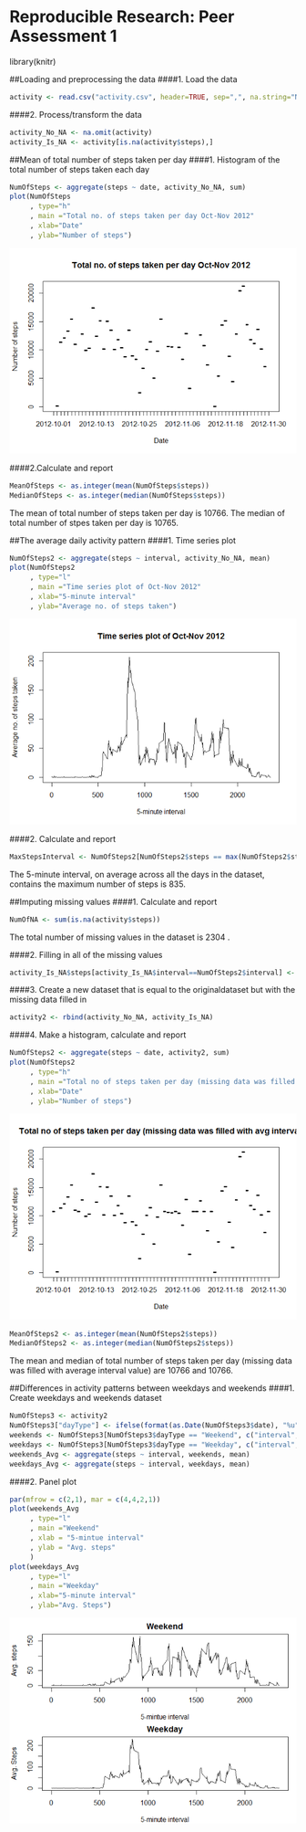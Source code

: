 # Reproducible Research: Peer Assessment 1

library(knitr)
     
##Loading and preprocessing the data
####1. Load the data

```r
activity <- read.csv("activity.csv", header=TRUE, sep=",", na.string="NA")
```
####2. Process/transform the data

```r
activity_No_NA <- na.omit(activity)
activity_Is_NA <- activity[is.na(activity$steps),]
```
    

##Mean of total number of steps taken per day
####1. Histogram of the total number of steps taken each day

```r
NumOfSteps <- aggregate(steps ~ date, activity_No_NA, sum)
plot(NumOfSteps
     , type="h"
     , main ="Total no. of steps taken per day Oct-Nov 2012"
     , xlab="Date"
     , ylab="Number of steps")
```

![](PA1_template_files/figure-html/unnamed-chunk-2-1.png) 

####2.Calculate and report

```r
MeanOfSteps <- as.integer(mean(NumOfSteps$steps))
MedianOfSteps <- as.integer(median(NumOfSteps$steps))
```
The mean of total number of steps taken per day is 10766.
The median of total number of stpes taken per day is 10765.


##The average daily activity pattern
####1. Time series plot

```r
NumOfSteps2 <- aggregate(steps ~ interval, activity_No_NA, mean)
plot(NumOfSteps2
     , type="l"
     , main ="Time series plot of Oct-Nov 2012"
     , xlab="5-minute interval"
     , ylab="Average no. of steps taken") 
```

![](PA1_template_files/figure-html/unnamed-chunk-4-1.png) 

####2. Calculate and report 

```r
MaxStepsInterval <- NumOfSteps2[NumOfSteps2$steps == max(NumOfSteps2$steps),][[1]]
```
The 5-minute interval, on average across all the days in the dataset, contains the maximum number of steps is 835.  




##Imputing missing values
####1. Calculate and report

```r
NumOfNA <- sum(is.na(activity$steps))
```
The total number of missing values in the dataset is 2304 .

####2. Filling in all of the missing values

```r
activity_Is_NA$steps[activity_Is_NA$interval==NumOfSteps2$interval] <- NumOfSteps2$steps
```
####3. Create a new dataset that is equal to the originaldataset but with the missing data filled in

```r
activity2 <- rbind(activity_No_NA, activity_Is_NA)
```
####4. Make a histogram, calculate and report

```r
NumOfSteps2 <- aggregate(steps ~ date, activity2, sum)
plot(NumOfSteps2
     , type="h"
     , main ="Total no of steps taken per day (missing data was filled with avg interval)"
     , xlab="Date"
     , ylab="Number of steps")
```

![](PA1_template_files/figure-html/unnamed-chunk-9-1.png) 

```r
MeanOfSteps2 <- as.integer(mean(NumOfSteps2$steps))
MedianOfSteps2 <- as.integer(median(NumOfSteps2$steps))
```
The mean and median of total number of steps taken per day (missing data was filled with average interval value) are 10766 and 10766.  




##Differences in activity patterns between weekdays and weekends
####1. Create weekdays and weekends dataset

```r
NumOfSteps3 <- activity2
NumOfSteps3["dayType"] <- ifelse(format(as.Date(NumOfSteps3$date), "%u") >= 6, "Weekend", "Weekday")
weekends <- NumOfSteps3[NumOfSteps3$dayType == "Weekend", c("interval", "steps")]
weekdays <- NumOfSteps3[NumOfSteps3$dayType == "Weekday", c("interval", "steps")]
weekends_Avg <- aggregate(steps ~ interval, weekends, mean)
weekdays_Avg <- aggregate(steps ~ interval, weekdays, mean)
```
####2. Panel plot 

```r
par(mfrow = c(2,1), mar = c(4,4,2,1))
plot(weekends_Avg
     , type="l"
     , main ="Weekend"
     , xlab = "5-mintue interval"
     , ylab = "Avg. steps"
     )
plot(weekdays_Avg
     , type="l"
     , main ="Weekday"
     , xlab="5-minute interval"
     , ylab="Avg. Steps")
```

![](PA1_template_files/figure-html/unnamed-chunk-11-1.png) 
